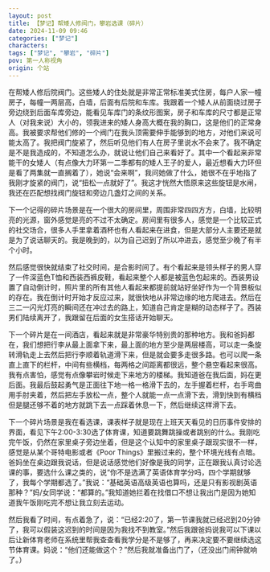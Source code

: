 ```yaml
---
layout: post
title: 【梦记】帮矮人修阀门，攀岩选课（碎片）
date: 2024-11-09 09:46
categories: ["梦记"]
characters: 
tags: ["梦记", "攀岩", "碎片"]
pov: 第一人称视角
origin: 个站
---
```


在帮矮人修后院阀门。这些矮人的住处就是非常正常标准美式住房，每户人家一幢房子，每幢一两层高，白墙，后面有后院和车库。我跟着一个矮人从前面绕过房子旁边绕到后面车库旁边，能看见车库门的条纹形图案，房子和车库的尺寸都是正常人（对我来说）大小的，领我进来的矮人身高大概在我的胸口，这是他们的正常身高。我被要求帮他们修的一个阀门在我头顶需要伸手能够到的地方，对他们来说可能太高了。我把阀门旋紧了，然后听见他们有人在房子里说水不会来了。我不确定是不是我造成的，不知道怎么办，就说让他们自己来看好了。其中一个看起来非常能干的女矮人（有点像大力环第一二季都有的矮人王子的爱人，最近想看大力环但是看了两集就一直搁着了），她说“会来啊”，我问她做了什么，她很不在乎地指了我刚才旋紧的阀门，说“扭松一点就好了”。我这才恍然大悟原来这些旋钮是水闸，我还在匹配想找阀门旋钮和旁边几盏灯之间的关系。

下一个记得的碎片场景是在一个很大的房间里，周围非常四四方方，白墙，比较明亮的光源，窗外感觉是亮的不过不太确定。房间里有很多人，感觉是一个比较正式的社交场合，很多人手里拿着酒杯也有人看起来在进食，但是大部分人主要还是就是为了说话聊天的。我是晚到的，以为自己迟到了所以冲进去，感觉至少晚了有半个小时。

然后感觉很快就结束了社交时间，是合影时间了。有个看起来是领头样子的男人穿了一件深蓝色T恤和西装西裤皮鞋，看起来整个人都是被蓝色包起来的。西装男设置了自动倒计时，照片里的所有其他人看起来都提前就站好坐好作为一个背景板似的存在。我在倒计时开始才反应过来，就很快地从非常边缘的地方爬进去。然后在三二一闪光灯亮的瞬间还在冲过去的路上，知道自己肯定是糊的动态样子了。西装男们陆续离开了，我跟留在后面的女生搭话开始聊天。

下一个碎片是在一间酒店，看起来就是非常豪华特别贵的那种地方。我和爸妈都在，我们想把行李从最上面拿下来，最上面的地方至少是两层楼高，可以走一条旋转滑轨走上去然后把行李顺着轨道滑下来，但是就会要多走很多路。也可以爬一条直上直下的栏杆，中间有些横档，每两格之间距离都很远，整个悬空看起来很高。我有点害怕，感觉有点像攀岩时候走下来地方的楼梯。我知道爸在我后面，妈在更后面。我最后鼓起勇气是正面往下地一格一格滑下去的，左手握着栏杆，右手弯曲用手肘夹着，然后把左手放松一点，整个人就能一点一点滑下去，滑到快到有横档但是腿还够不着的地方就跳下去一点踩着休息一下，然后继续这样滑下去。

下一个碎片场景是我在看选课，课表样子就是现在上班天天看见的日历事件安排的界面，看见下午2:00-3:30选了体育课，知道要跳舞跳操或者跳别的什么。我刚吃完午饭，仍然在家里桌子旁边坐着，但是这个认知中的家里桌子跟现实很不一样，感觉是从某个哥特电影或者《Poor Things》里搬过来的，整个环境光线有点暗。爸妈坐在桌边跟我说话，但是说话感觉他们好像是我的同学，正在跟我认真讨论选课的事，要选什么课之类的，说“你不是选满了英语体育学分吗，四个学期就够了，我每个学期都选了。”我说：“基础英语高级英语也算吗，还是只有影视剧英语那种？”妈/女同学说：“都算的。”我知道她拦着在找借口不想让我出门是因为她知道我午饭刚吃完不想让我立刻去运动。

然后我看了时间，有点着急了，说：“已经2:20了，第一节课我就已经迟到20分钟了，我可以假装这迟到的时间是因为我找不到教室。”然后我跟爸妈说我可以下课以后让新体育老师在系统里帮我查查看我学分是不是够了，再来决定要不要继续选这节体育课。妈说：“他们还能做这个？”然后我就准备出门了，（还没出门闹钟就响了。）
